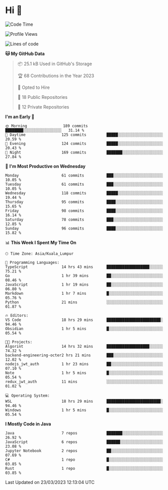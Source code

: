 <h1>Hi 👋</h1>

<!--START_SECTION:waka-->
![Code Time](http://img.shields.io/badge/Code%20Time-94%20hrs%2041%20mins-blue)

![Profile Views](http://img.shields.io/badge/Profile%20Views-32-blue)

![Lines of code](https://img.shields.io/badge/From%20Hello%20World%20I%27ve%20Written-711.7%20thousand%20lines%20of%20code-blue)

**🐱 My GitHub Data** 

> 📦 25.1 kB Used in GitHub's Storage 
 > 
> 🏆 68 Contributions in the Year 2023
 > 
> 💼 Opted to Hire
 > 
> 📜 18 Public Repositories 
 > 
> 🔑 12 Private Repositories 
 > 
**I'm an Early 🐤** 

```text
🌞 Morning                189 commits         ████████░░░░░░░░░░░░░░░░░   31.14 % 
🌆 Daytime                125 commits         █████░░░░░░░░░░░░░░░░░░░░   20.59 % 
🌃 Evening                124 commits         █████░░░░░░░░░░░░░░░░░░░░   20.43 % 
🌙 Night                  169 commits         ███████░░░░░░░░░░░░░░░░░░   27.84 % 
```
📅 **I'm Most Productive on Wednesday** 

```text
Monday                   61 commits          ███░░░░░░░░░░░░░░░░░░░░░░   10.05 % 
Tuesday                  61 commits          ███░░░░░░░░░░░░░░░░░░░░░░   10.05 % 
Wednesday                118 commits         █████░░░░░░░░░░░░░░░░░░░░   19.44 % 
Thursday                 95 commits          ████░░░░░░░░░░░░░░░░░░░░░   15.65 % 
Friday                   98 commits          ████░░░░░░░░░░░░░░░░░░░░░   16.14 % 
Saturday                 78 commits          ███░░░░░░░░░░░░░░░░░░░░░░   12.85 % 
Sunday                   96 commits          ████░░░░░░░░░░░░░░░░░░░░░   15.82 % 
```


📊 **This Week I Spent My Time On** 

```text
🕑︎ Time Zone: Asia/Kuala_Lumpur

💬 Programming Languages: 
TypeScript               14 hrs 43 mins      ███████████████████░░░░░░   75.21 % 
Go                       1 hr 39 mins        ██░░░░░░░░░░░░░░░░░░░░░░░   08.46 % 
JavaScript               1 hr 19 mins        ██░░░░░░░░░░░░░░░░░░░░░░░   06.80 % 
Markdown                 1 hr 7 mins         █░░░░░░░░░░░░░░░░░░░░░░░░   05.76 % 
Python                   21 mins             ░░░░░░░░░░░░░░░░░░░░░░░░░   01.87 % 

🔥 Editors: 
VS Code                  18 hrs 29 mins      ████████████████████████░   94.46 % 
Obsidian                 1 hr 5 mins         █░░░░░░░░░░░░░░░░░░░░░░░░   05.54 % 

🐱‍💻 Projects: 
Algorint                 14 hrs 32 mins      ███████████████████░░░░░░   74.32 % 
backend-engineering-octer2 hrs 21 mins       ███░░░░░░░░░░░░░░░░░░░░░░   12.02 % 
nodejs_jwt_auth          1 hr 23 mins        ██░░░░░░░░░░░░░░░░░░░░░░░   07.10 % 
Note                     1 hr 5 mins         █░░░░░░░░░░░░░░░░░░░░░░░░   05.54 % 
redux_jwt_auth           11 mins             ░░░░░░░░░░░░░░░░░░░░░░░░░   01.02 % 

💻 Operating System: 
WSL                      18 hrs 29 mins      ████████████████████████░   94.46 % 
Windows                  1 hr 5 mins         █░░░░░░░░░░░░░░░░░░░░░░░░   05.54 % 
```

**I Mostly Code in Java** 

```text
Java                     7 repos             ███████░░░░░░░░░░░░░░░░░░   26.92 % 
JavaScript               6 repos             ██████░░░░░░░░░░░░░░░░░░░   23.08 % 
Jupyter Notebook         2 repos             ██░░░░░░░░░░░░░░░░░░░░░░░   07.69 % 
C#                       1 repo              █░░░░░░░░░░░░░░░░░░░░░░░░   03.85 % 
Rust                     1 repo              █░░░░░░░░░░░░░░░░░░░░░░░░   03.85 % 
```




 Last Updated on 23/03/2023 12:13:04 UTC
<!--END_SECTION:waka-->
